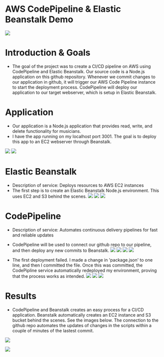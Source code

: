 # AWS CodePipeline & Elastic Beanstalk Demo

![](img/pipeline_overview.PNG)

# Introduction & Goals
- The goal of the project was to create a CI/CD pipeline on AWS using CodePipeline and Elastic Beanstalk. Our source code is a Node.js application on this github repository. Whenever we commit changes to our application in github, it will trigger our AWS Code Pipeline instance to start the deployment process. CodePipeline will deploy our application to our target webserver, which is setup in Elastic Beanstalk. 

# Application
- Our application is a Node.js application that provides read, write, and delete functionality for musicians.
- I have the app running on my localhost port 3001. The goal is to deploy this app to an EC2 webserver through Beanstalk.

![](img/start_server.PNG)
![](img/app_ui.PNG)


# Elastic Beanstalk
- Description of service: Deploys resources to AWS EC2 instances
- The first step is to create an Elastic Beanstalk Node.js environment. This uses EC2 and S3 behind the scenes.
![](img/elastic_1.PNG)
![](img/elastic_2.PNG)
![](img/elastic_3.PNG)


# CodePipeline
- Description of service: Automates continuous delivery pipelines for fast and reliable updates
- CodePipeline will be used to connect our github repo to our pipeline, and then deploy any new commits to Beanstalk.
![](img/cp_1.PNG)
![](img/cp_2.PNG)
![](img/cp_3.PNG)
![](img/cp_4.PNG)

- The first deployment failed. I made a change in 'package.json' to one line, and then I committed the file. Once this was committed, the CodePipline service automatically redeployed my environment, proving that the process works as intended.
![](img/cp_fail.PNG)
![](img/cp_fail_1.PNG)
![](img/cp_success.PNG)


# Results
- CodePipeline and Beanstalk creates an easy process for a CI/CD application. Beanstalk automatically creates an EC2 instance and S3 bucket behind the scenes. See the images below. The connection to the github repo automates the updates of changes in the scripts within a couple of minutes of the lastest commit.

![](img/ec2.PNG)


![](img/s3.PNG)
